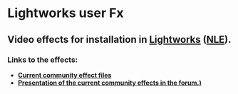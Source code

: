 
# Lightworks user Fx  

## Video effects for installation in [Lightworks] ([NLE]).  
### Links to the effects:
- [**Current community effect files**](https://github.com/LWKS-Software/lwks-fx-bundle "GitHub repository LWKS-Software/lwks-fx-bundle")  
- [**Presentation of the current community effects in the forum.)**](https://forum.lwks.com/threads/the-community-effects-library.249519/)






[NLE]:https://en.wikipedia.org/wiki/Non-linear_editing "Non-linear editing, link to wikipedia.org"
[Lightworks]: https://lwks.com/ "Link to video editing software page https://lwks.com/"
